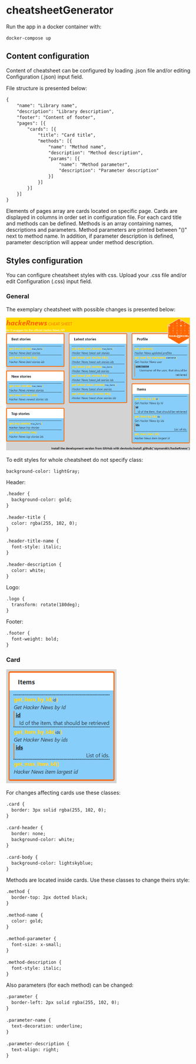 # cheatsheetGenerator

Run the app in a docker container with:
```
docker-compose up
```

## Content configuration

Content of cheatsheet can be configured by loading .json file and/or editing Configuration (.json) input field.

File structure is presented below:

```
{
	"name": "Library name",
	"description": "Library description",
	"footer": "Content of footer",
	"pages": [{
    	"cards": [{
      		"title": "Card title",
      		"methods": [{
        		"name": "Method name",
        		"description": "Method description",
        		"params": [{
          			"name": "Method parameter",
					"description": "Parameter description"
        		}]
      		}]
    	}]
  	}]
}

```

Elements of pages array are cards located on specific page. Cards are displayed in columns in order set in configuration file. For each card title and methods can be defined. Methods is an array containing names, descriptions and parameters. Method parameters are printed between "()" next to method name. In addition, if parameter description is defined, parameter description will appear under method description.

## Styles configuration

You can configure cheatsheet styles with css. Upload your .css file and/or edit Configuration (.css) input field.

### General
The exemplary cheatsheet with possible changes is presented below:

<img src="documentation/css-vis.png" width="500" />

To edit styles for whole cheatsheet do not specify class:
```
background-color: lightGray;
```

Header:
```
.header {
  background-color: gold;
}

.header-title {
  color: rgba(255, 102, 0);
}

.header-title-name {
  font-style: italic;
}

.header-description {
  color: white;
}
```

Logo:
```
.logo {
  transform: rotate(180deg);
}
```

Footer:
```
.footer {
  font-weight: bold;
}
```

### Card

<img src="documentation/css-card-vis.png" width="300" />

For changes affecting cards use these classes:

```
.card {
  border: 3px solid rgba(255, 102, 0);
}

.card-header {
  border: none;
  background-color: white;
}

.card-body {
  background-color: lightskyblue;
}
```

Methods are located inside cards. Use these classes to change theirs style:
```
.method {
  border-top: 2px dotted black;
}

.method-name {
  color: gold;
}

.method-parameter {
  font-size: x-small;
}

.method-description {
  font-style: italic;
}
```

Also parameters (for each method) can be changed:
```
.parameter {
  border-left: 2px solid rgba(255, 102, 0);
}

.parameter-name {
  text-decoration: underline;
}

.parameter-description {
  text-align: right;
}
```
